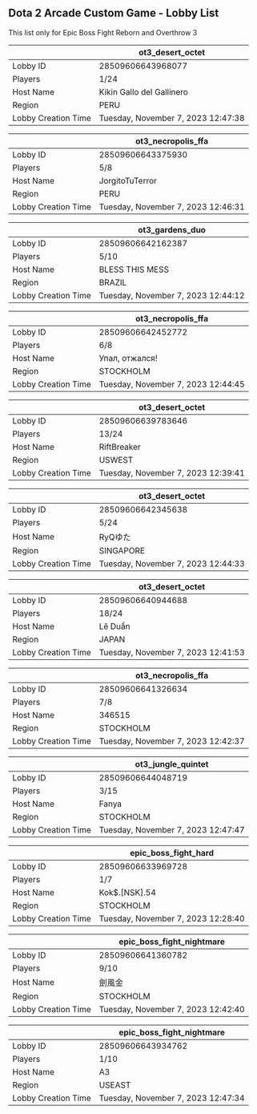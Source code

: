 ## Dota 2 Arcade Custom Game - Lobby List

This list only for Epic Boss Fight Reborn and Overthrow 3

|  | ot3_desert_octet |
| ------ | ------ |
| Lobby ID | 28509606643968077 |
| Players | 1/24 |
| Host Name | Kikin Gallo del Gallinero |
| Region | PERU |
| Lobby Creation Time | Tuesday, November 7, 2023 12:47:38 |


|  | ot3_necropolis_ffa |
| ------ | ------ |
| Lobby ID | 28509606643375930 |
| Players | 5/8 |
| Host Name | JorgitoTuTerror |
| Region | PERU |
| Lobby Creation Time | Tuesday, November 7, 2023 12:46:31 |


|  | ot3_gardens_duo |
| ------ | ------ |
| Lobby ID | 28509606642162387 |
| Players | 5/10 |
| Host Name | BLESS THIS MESS |
| Region | BRAZIL |
| Lobby Creation Time | Tuesday, November 7, 2023 12:44:12 |


|  | ot3_necropolis_ffa |
| ------ | ------ |
| Lobby ID | 28509606642452772 |
| Players | 6/8 |
| Host Name | Упал, отжался! |
| Region | STOCKHOLM |
| Lobby Creation Time | Tuesday, November 7, 2023 12:44:45 |


|  | ot3_desert_octet |
| ------ | ------ |
| Lobby ID | 28509606639783646 |
| Players | 13/24 |
| Host Name | RiftBreaker |
| Region | USWEST |
| Lobby Creation Time | Tuesday, November 7, 2023 12:39:41 |


|  | ot3_desert_octet |
| ------ | ------ |
| Lobby ID | 28509606642345638 |
| Players | 5/24 |
| Host Name | RyQゆた |
| Region | SINGAPORE |
| Lobby Creation Time | Tuesday, November 7, 2023 12:44:33 |


|  | ot3_desert_octet |
| ------ | ------ |
| Lobby ID | 28509606640944688 |
| Players | 18/24 |
| Host Name | Lê Duẩn |
| Region | JAPAN |
| Lobby Creation Time | Tuesday, November 7, 2023 12:41:53 |


|  | ot3_necropolis_ffa |
| ------ | ------ |
| Lobby ID | 28509606641326634 |
| Players | 7/8 |
| Host Name | 346515 |
| Region | STOCKHOLM |
| Lobby Creation Time | Tuesday, November 7, 2023 12:42:37 |


|  | ot3_jungle_quintet |
| ------ | ------ |
| Lobby ID | 28509606644048719 |
| Players | 3/15 |
| Host Name | Fanya |
| Region | STOCKHOLM |
| Lobby Creation Time | Tuesday, November 7, 2023 12:47:47 |


|  | epic_boss_fight_hard |
| ------ | ------ |
| Lobby ID | 28509606633969728 |
| Players | 1/7 |
| Host Name | Kok$.[NSK].54 |
| Region | STOCKHOLM |
| Lobby Creation Time | Tuesday, November 7, 2023 12:28:40 |


|  | epic_boss_fight_nightmare |
| ------ | ------ |
| Lobby ID | 28509606641360782 |
| Players | 9/10 |
| Host Name | 劍風金 |
| Region | STOCKHOLM |
| Lobby Creation Time | Tuesday, November 7, 2023 12:42:40 |


|  | epic_boss_fight_nightmare |
| ------ | ------ |
| Lobby ID | 28509606643934762 |
| Players | 1/10 |
| Host Name | A3 |
| Region | USEAST |
| Lobby Creation Time | Tuesday, November 7, 2023 12:47:34 |


